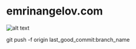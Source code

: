 # emrinangelov.com

![alt text](https://emrinangelov.com/hello-there.gif 'Hello there.')

git push -f origin last_good_commit:branch_name
